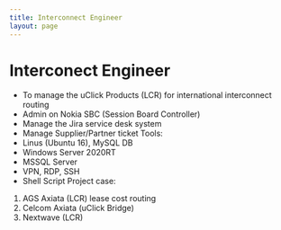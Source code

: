 ```yaml
---
title: Interconnect Engineer
layout: page
---
```

# Interconect Engineer
- To manage the uClick Products (LCR) for international interconnect routing
- Admin on Nokia SBC (Session Board Controller)
- Manage the Jira service desk system
- Manage Supplier/Partner ticket
Tools:
- Linus (Ubuntu 16), MySQL DB
- Windows Server 2020RT
- MSSQL Server
- VPN, RDP, SSH
- Shell Script
Project case:
1.	AGS Axiata (LCR) lease cost routing
2.	Celcom Axiata (uClick Bridge)
3.	Nextwave (LCR)
